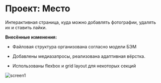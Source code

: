 # Проект: Место

Интерактивная страница, куда можно добавлять фотографии, удалять их и ставить лайки.


__Внесённые изменения:__

* Файловая структура организована согласно модели БЭМ

* Добавлены медиазапросы, реализована адаптивная вёрстка.

* Использованы flexbox и grid layout для некоторых секций



![screen1](https://github.com/L-Monde/mesto/assets/92000850/3d36088b-00c7-44fc-af29-91d787bf205f)
